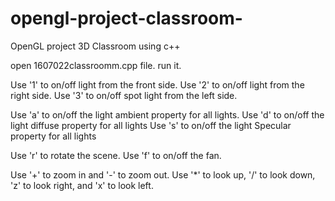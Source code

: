# opengl-project-classroom-
OpenGL project 3D Classroom using c++


open 1607022classroomm.cpp file.
run it.

Use '1' to on/off light  from the front side.
Use '2' to on/off light  from the right side.
Use '3' to on/off spot light from the left side.

Use 'a' to on/off the light ambient property for all lights.
Use 'd' to on/off the light diffuse property for all lights
Use 's' to on/off the light Specular property for all lights

Use 'r' to rotate the scene.
Use 'f' to on/off the fan.

Use '+' to zoom in and '-' to zoom out.
Use '*' to look up, '/' to look down, 'z' to look right, and 'x' to look left.

